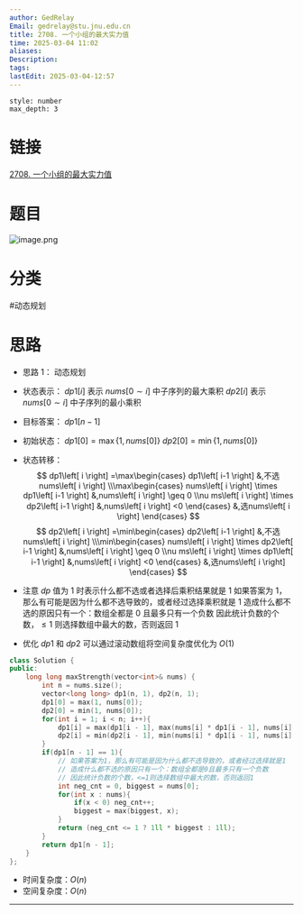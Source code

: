 ```yaml
---
author: GedRelay
Email: gedrelay@stu.jnu.edu.cn
title: 2708. 一个小组的最大实力值
time: 2025-03-04 11:02
aliases: 
Description: 
tags: 
lastEdit: 2025-03-04-12:57
---
```


```toc
style: number
max_depth: 3
```

# 链接
[2708. 一个小组的最大实力值](https://leetcode.cn/problems/maximum-strength-of-a-group/) 

# 题目
![image.png](https://ged-pic-bed.oss-cn-guangzhou.aliyuncs.com/img/202503041102695.png)


# 分类
#动态规划 

# 思路
- 思路 1：
动态规划
- 状态表示：
${dp1\left[ i \right]  }$ 表示 ${nums\left[ 0\sim i \right]  }$ 中子序列的最大乘积
${dp2\left[ i \right]  }$ 表示 ${nums\left[ 0\sim i \right]  }$ 中子序列的最小乘积

- 目标答案：
${dp1\left[ n-1 \right]  }$ 

- 初始状态：
${dp1\left[ 0 \right] =\max\{ 1,nums\left[ 0 \right]  \}  }$ 
${dp2\left[ 0 \right] =\min\{ 1,nums\left[ 0 \right]  \}  }$ 

- 状态转移：
$$
dp1\left[ i \right] =\max\begin{cases} dp1\left[ i-1 \right] &,不选nums\left[ i \right] \\\max\begin{cases} nums\left[ i \right] \times dp1\left[ i-1 \right] &,nums\left[ i \right] \geq 0 \\nu ms\left[ i \right] \times dp2\left[ i-1 \right] &,nums\left[ i \right] <0 \end{cases} &,选nums\left[ i \right]  \end{cases} 
$$
$$
dp2\left[ i \right] =\min\begin{cases} dp2\left[ i-1 \right] &,不选nums\left[ i \right] \\\min\begin{cases} nums\left[ i \right] \times dp2\left[ i-1 \right] &,nums\left[ i \right] \geq 0 \\nu ms\left[ i \right] \times dp1\left[ i-1 \right] &,nums\left[ i \right] <0 \end{cases} &,选nums\left[ i \right]  \end{cases} 
$$
- 注意
${dp }$ 值为 ${1 }$ 时表示什么都不选或者选择后乘积结果就是 ${1 }$ 
如果答案为 $1$，那么有可能是因为什么都不选导致的，或者经过选择乘积就是 $1$ 
造成什么都不选的原因只有一个：数组全都是 $0$ 且最多只有一个负数
因此统计负数的个数，$\leq 1$ 则选择数组中最大的数，否则返回 $1$ 
- 优化
${dp1 }$ 和 ${dp2 }$ 可以通过滚动数组将空间复杂度优化为 ${O\left( 1 \right)  }$ 


```cpp
class Solution {
public:
    long long maxStrength(vector<int>& nums) {
        int n = nums.size();
        vector<long long> dp1(n, 1), dp2(n, 1);
        dp1[0] = max(1, nums[0]);
        dp2[0] = min(1, nums[0]);
        for(int i = 1; i < n; i++){
            dp1[i] = max(dp1[i - 1], max(nums[i] * dp1[i - 1], nums[i] * dp2[i - 1]));
            dp2[i] = min(dp2[i - 1], min(nums[i] * dp1[i - 1], nums[i] * dp2[i - 1]));
        }
        if(dp1[n - 1] == 1){
            // 如果答案为1，那么有可能是因为什么都不选导致的，或者经过选择就是1
            // 造成什么都不选的原因只有一个：数组全都是0且最多只有一个负数
            // 因此统计负数的个数，<=1则选择数组中最大的数，否则返回1
            int neg_cnt = 0, biggest = nums[0];
            for(int x : nums){
                if(x < 0) neg_cnt++;
                biggest = max(biggest, x);
            }
            return (neg_cnt <= 1 ? 1ll * biggest : 1ll);
        }
        return dp1[n - 1];
    }
};
```


- 时间复杂度：${O\left( n \right)  }$ 
- 空间复杂度：${O\left( n \right)  }$ 


---

